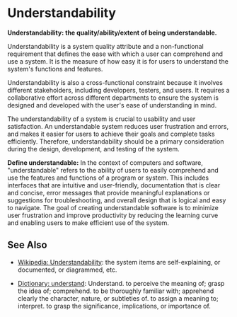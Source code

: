 # Understandability

**Understandability: the quality/ability/extent of being understandable.**

<span data-chatgpt-prompt="explain understandability (system quality attribute, cross-functional constraint, non-functional requirement)">

Understandability is a system quality attribute and a non-functional requirement that defines the ease with which a user can comprehend and use a system. It is the measure of how easy it is for users to understand the system's functions and features.

Understandability is also a cross-functional constraint because it involves different stakeholders, including developers, testers, and users. It requires a collaborative effort across different departments to ensure the system is designed and developed with the user's ease of understanding in mind.

The understandability of a system is crucial to usability and user satisfaction. An understandable system reduces user frustration and errors, and makes it easier for users to achieve their goals and complete tasks efficiently. Therefore, understandability should be a primary consideration during the design, development, and testing of the system.

</span>

**Define understandable:** <span data-chatgpt-prompt="define understandable (computers and software)">In the context of computers and software, "understandable" refers to the ability of users to easily comprehend and use the features and functions of a program or system. This includes interfaces that are intuitive and user-friendly, documentation that is clear and concise, error messages that provide meaningful explanations or suggestions for troubleshooting, and overall design that is logical and easy to navigate. The goal of creating understandable software is to minimize user frustration and improve productivity by reducing the learning curve and enabling users to make efficient use of the system.</span>

## See Also

* [Wikipedia: Understandability](https://wikipedia.org/wiki/Understandability): the system items are self-explaining, or documented, or diagrammed, etc.

* [Dictionary: understand](https://www.dictionary.com/browse/understand): Understand. to perceive the meaning of; grasp the idea of; comprehend. to be thoroughly familiar with; apprehend clearly the character, nature, or subtleties of. to assign a meaning to; interpret. to grasp the significance, implications, or importance of.
